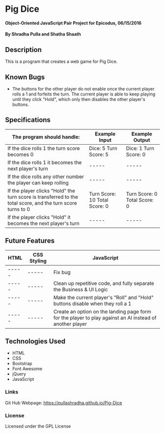 # Pig Dice

#### Object-Oriented JavaScript Pair Project for Epicodus, 06/15/2016

#### By Shradha Pulla and Shatha Shaath

## Description

This is a program that creates a web game for Pig Dice.

## Known Bugs

* The buttons for the other player do not enable once the current player rolls a 1 and forfeits the turn. The current player is able to keep playing until they click "Hold", which only then disables the other player's buttons.

## Specifications

The program should handle: | Example Input | Example Output
----- | ----- | -----
If the dice rolls 1 the turn score becomes 0 | Dice: 5 Turn Score: 5 | Dice: 1 Turn Score: 0
If the dice rolls 1 it becomes the next player's turn | ----- | -----
If the dice rolls any other number the player can keep rolling | ----- | -----
If the player clicks "Hold" the turn score is transferred to the total score, and the turn score turns to 0 | Turn Score: 10 Total Score: 0  | Turn Score: 0 Total Score: 0
If the player clicks "Hold" it becomes the next player's turn | ----- | -----

## Future Features

HTML | CSS Styling | JavaScript
----- | ----- | -----
----- | ----- | Fix bug
----- | ----- | Clean up repetitive code, and fully separate the Business & UI Logic
----- | ----- | Make the current player's "Roll" and "Hold" buttons disable when they roll a 1
----- | ----- | Create an option on the landing page form for the player to play against an AI instead of another player

## Technologies Used

* HTML
* CSS
* Bootstrap
* Font Awesome
* jQuery
* JavaScript

### Links

Git Hub Webpage: https://pullashradha.github.io/Pig-Dice

### License

Licensed under the GPL License
